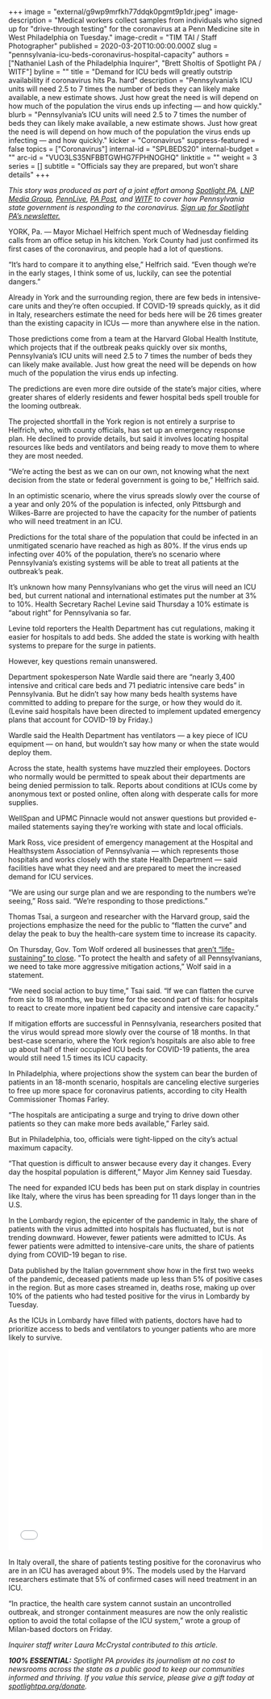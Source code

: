 +++
image = "external/g9wp9mrfkh77ddqk0pgmt9p1dr.jpeg"
image-description = "Medical workers collect samples from individuals who signed up for \"drive-through testing\" for the coronavirus at a Penn Medicine site in West Philadelphia on Tuesday."
image-credit = "TIM TAI / Staff Photographer"
published = 2020-03-20T10:00:00.000Z
slug = "pennsylvania-icu-beds-coronavirus-hospital-capacity"
authors = ["Nathaniel Lash of the Philadelphia Inquirer", "Brett Sholtis of Spotlight PA / WITF"]
byline = ""
title = "Demand for ICU beds will greatly outstrip availability if coronavirus hits Pa. hard"
description = "Pennsylvania’s ICU units will need 2.5 to 7 times the number of beds they can likely make available, a new estimate shows. Just how great the need is will depend on how much of the population the virus ends up infecting — and how quickly."
blurb = "Pennsylvania’s ICU units will need 2.5 to 7 times the number of beds they can likely make available, a new estimate shows. Just how great the need is will depend on how much of the population the virus ends up infecting — and how quickly."
kicker = "Coronavirus"
suppress-featured = false
topics = ["Coronavirus"]
internal-id = "SPLBEDS20"
internal-budget = ""
arc-id = "VUO3LS35NFBBTGWHG7FPHNOGHQ"
linktitle = ""
weight = 3
series = []
subtitle = "Officials say they are prepared, but won’t share details"
+++

<i>This story was produced as part of a joint effort among </i><a href="https://www.spotlightpa.org/"><i>Spotlight PA</i></a><i>, </i><a href="https://lancasteronline.com/"><i>LNP Media Group</i></a><i>, </i><a href="https://www.pennlive.com/"><i>PennLive</i></a><i>, </i><a href="https://papost.org/"><i>PA Post</i></a><i>, and </i><a href="https://www.witf.org/"><i>WITF</i></a><i> to cover how Pennsylvania state government is responding to the coronavirus. </i><a href="https://www.spotlightpa.org/newsletters"><i>Sign up for Spotlight PA’s newsletter.</i></a>

YORK, Pa. — Mayor Michael Helfrich spent much of Wednesday fielding calls from an office setup in his kitchen. York County had just confirmed its first cases of the coronavirus, and people had a lot of questions.

“It’s hard to compare it to anything else,” Helfrich said. “Even though we’re in the early stages, I think some of us, luckily, can see the potential dangers.”

Already in York and the surrounding region, there are few beds in intensive-care units and they’re often occupied. If COVID-19 spreads quickly, as it did in Italy, researchers estimate the need for beds here will be 26 times greater than the existing capacity in ICUs — more than anywhere else in the nation.

Those predictions come from a team at the Harvard Global Health Institute, which projects that if the outbreak peaks quickly over six months, Pennsylvania’s ICU units will need 2.5 to 7 times the number of beds they can likely make available. Just how great the need will be depends on how much of the population the virus ends up infecting.

The predictions are even more dire outside of the state’s major cities, where greater shares of elderly residents and fewer hospital beds spell trouble for the looming outbreak.

<div data-analytics-viewport="autotune" data-analytics-label="visor-arcgis" id="ICUcounts"
  data-iframe-fallback="https://www.inquirer.com/resizer/ORTQkrqPSCXca2NSc4Uhl9preV8=/1400x932/smart/arc-anglerfish-arc2-prod-pmn.s3.amazonaws.com/public/5FUK4MYNPFH7LD3SAPB6X4O7TQ.jpg"
  data-iframe-fallback-width="320" data-iframe-fallback-height="509.789917082823"
  data-iframe="https://media.inquirer.com/storage/inquirer/projects/innovation/arcgis_iframe/ICUcounts.html"
  data-iframe-height="509.789917082823" data-iframe-resizable></div>
<script type="text/javascript">
  (function() {
    var l2 = function() {
      new pym.Parent('ICUcounts',
                     'https://media.inquirer.com/storage/inquirer/projects/innovation/arcgis_iframe/ICUcounts.html');
    };
    if (typeof(pym) === 'undefined') {
      var h = document.getElementsByTagName('head')[0],
        s = document.createElement('script');
      s.type = 'text/javascript';
      s.src = 'https://pym.nprapps.org/pym.v1.min.js';
      s.onload = l2;
      h.appendChild(s);
    } else {
      l2();
    }
  })();
</script>


The projected shortfall in the York region is not entirely a surprise to Helfrich, who, with county officials, has set up an emergency response plan. He declined to provide details, but said it involves locating hospital resources like beds and ventilators and being ready to move them to where they are most needed.

“We’re acting the best as we can on our own, not knowing what the next decision from the state or federal government is going to be,” Helfrich said.

In an optimistic scenario, where the virus spreads slowly over the course of a year and only 20% of the population is infected, only Pittsburgh and Wilkes-Barre are projected to have the capacity for the number of patients who will need treatment in an ICU.

Predictions for the total share of the population that could be infected in an unmitigated scenario have reached as high as 80%. If the virus ends up infecting over 40% of the population, there’s no scenario where Pennsylvania’s existing systems will be able to treat all patients at the outbreak’s peak.

It’s unknown how many Pennsylvanians who get the virus will need an ICU bed, but current national and international estimates put the number at 3% to 10%. Health Secretary Rachel Levine said Thursday a 10% estimate is “about right” for Pennsylvania so far.



Levine told reporters the Health Department has cut regulations, making it easier for hospitals to add beds. She added the state is working with health systems to prepare for the surge in patients.

However, key questions remain unanswered.

Department spokesperson Nate Wardle said there are “nearly 3,400 intensive and critical care beds and 71 pediatric intensive care beds” in Pennsylvania. But he didn’t say how many beds health systems have committed to adding to prepare for the surge, or how they would do it. (Levine said hospitals have been directed to implement updated emergency plans that account for COVID-19 by Friday.)

Wardle said the Health Department has ventilators — a key piece of ICU equipment — on hand, but wouldn’t say how many or when the state would deploy them.

Across the state, health systems have muzzled their employees. Doctors who normally would be permitted to speak about their departments are being denied permission to talk. Reports about conditions at ICUs come by anonymous text or posted online, often along with desperate calls for more supplies.

WellSpan and UPMC Pinnacle would not answer questions but provided e-mailed statements saying they’re working with state and local officials.

<script src="https://www.spotlightpa.org/embed.js" async></script><div data-spl-embed-version="1" data-spl-src="https://www.spotlightpa.org/embeds/donate/"></div>

Mark Ross, vice president of emergency management at the Hospital and Healthsystem Association of Pennsylvania — which represents those hospitals and works closely with the state Health Department — said facilities have what they need and are prepared to meet the increased demand for ICU services.

“We are using our surge plan and we are responding to the numbers we’re seeing,” Ross said. “We’re responding to those predictions.”

Thomas Tsai, a surgeon and researcher with the Harvard group, said the projections emphasize the need for the public to “flatten the curve” and delay the peak to buy the health-care system time to increase its capacity.

On Thursday, Gov. Tom Wolf ordered all businesses that <a href="https://www.inquirer.com/health/coronavirus/spl/pennsylvania-shutdown-lifesustaining-businesses-tom-wolf-shut-down-20200319.html" target="_blank">aren’t “life-sustaining” to close</a>. "To protect the health and safety of all Pennsylvanians, we need to take more aggressive mitigation actions,” Wolf said in a statement.

“We need social action to buy time,” Tsai said. “If we can flatten the curve from six to 18 months, we buy time for the second part of this: for hospitals to react to create more inpatient bed capacity and intensive care capacity.”

If mitigation efforts are successful in Pennsylvania, researchers posited that the virus would spread more slowly over the course of 18 months. In that best-case scenario, where the York region’s hospitals are also able to free up about half of their occupied ICU beds for COVID-19 patients, the area would still need 1.5 times its ICU capacity.

In Philadelphia, where projections show the system can bear the burden of patients in an 18-month scenario, hospitals are canceling elective surgeries to free up more space for coronavirus patients, according to city Health Commissioner Thomas Farley.

“The hospitals are anticipating a surge and trying to drive down other patients so they can make more beds available,” Farley said.

But in Philadelphia, too, officials were tight-lipped on the city’s actual maximum capacity.

“That question is difficult to answer because every day it changes. Every day the hospital population is different,” Mayor Jim Kenney said Tuesday.

The need for expanded ICU beds has been put on stark display in countries like Italy, where the virus has been spreading for 11 days longer than in the U.S.

In the Lombardy region, the epicenter of the pandemic in Italy, the share of patients with the virus admitted into hospitals has fluctuated, but is not trending downward. However, fewer patients were admitted to ICUs. As fewer patients were admitted to intensive-care units, the share of patients dying from COVID-19 began to rise.

Data published by the Italian government show how in the first two weeks of the pandemic, deceased patients made up less than 5% of positive cases in the region. But as more cases streamed in, deaths rose, making up over 10% of the patients who had tested positive for the virus in Lombardy by Tuesday.

As the ICUs in Lombardy have filled with patients, doctors have had to prioritize access to beds and ventilators to younger patients who are more likely to survive.

<iframe title="In Italy's Lombardy region, deaths on the rise, patients less likely to receive intensive care" aria-label="Interactive line chart" id="datawrapper-chart-63Vbx" src="//datawrapper.dwcdn.net/63Vbx/1/" scrolling="no" frameborder="0" style="width: 0; min-width: 100% !important; border: none;" height="400"></iframe><script type="text/javascript">!function(){"use strict";window.addEventListener("message",function(a){if(void 0!==a.data["datawrapper-height"])for(var e in a.data["datawrapper-height"]){var t=document.getElementById("datawrapper-chart-"+e)||document.querySelector("iframe[src*='"+e+"']");t&&(t.style.height=a.data["datawrapper-height"][e]+"px")}})}();
</script>

In Italy overall, the share of patients testing positive for the coronavirus who are in an ICU has averaged about 9%. The models used by the Harvard researchers estimate that 5% of confirmed cases will need treatment in an ICU.

“In practice, the health care system cannot sustain an uncontrolled outbreak, and stronger containment measures are now the only realistic option to avoid the total collapse of the ICU system,” wrote a group of Milan-based doctors on Friday.

<i>Inquirer staff writer Laura McCrystal contributed to this article.</i>

<i><b>100% ESSENTIAL:</b></i><i> Spotlight PA provides its journalism at no cost to newsrooms across the state as a public good to keep our communities informed and thriving. If you value this service, please give a gift today at </i><a href="https://www.spotlightpa.org/donate"><i>spotlightpa.org/donate</i></a><i>.</i>
